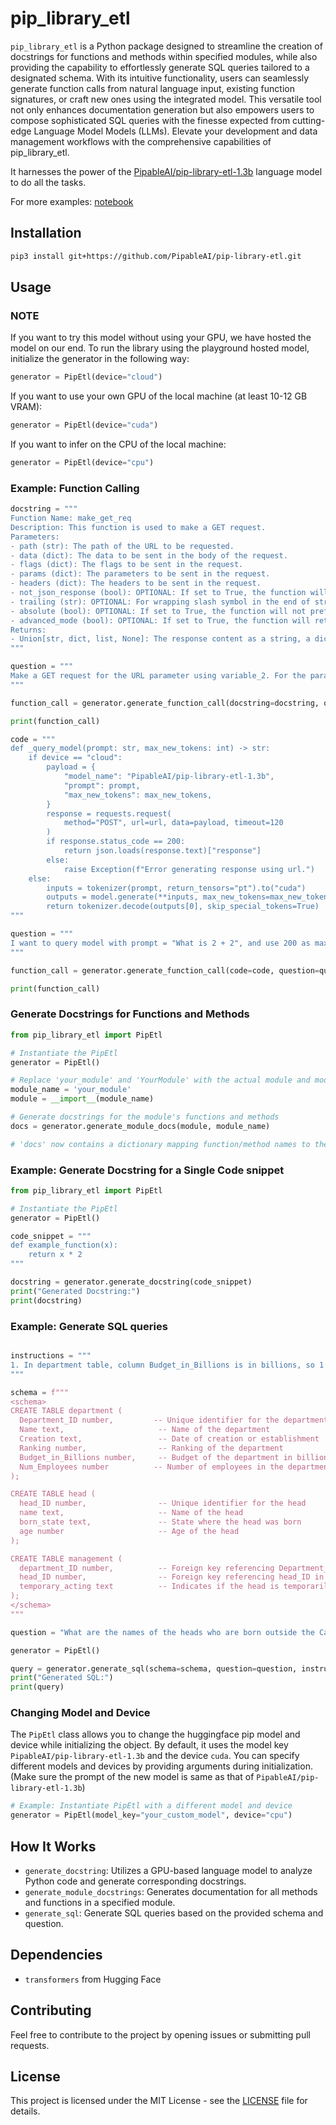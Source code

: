# pip_library_etl

`pip_library_etl` is a Python package designed to streamline the creation of docstrings for functions and methods within specified modules, while also providing the capability to effortlessly generate SQL queries tailored to a designated schema. With its intuitive functionality, users can seamlessly generate function calls from natural language input, existing function signatures, or craft new ones using the integrated model. This versatile tool not only enhances documentation generation but also empowers users to compose sophisticated SQL queries with the finesse expected from cutting-edge Language Model Models (LLMs). Elevate your development and data management workflows with the comprehensive capabilities of pip_library_etl.

It harnesses the power of the [PipableAI/pip-library-etl-1.3b](https://huggingface.co/PipableAI/pip-library-etl-1.3b) language model to do all the tasks.

For more examples: [notebook](https://colab.research.google.com/drive/17PyMU_3QN9LROy7x-jmaema0cuLRzBvc?usp=sharing)

## Installation

```bash
pip3 install git+https://github.com/PipableAI/pip-library-etl.git
```

## Usage


### NOTE

If you want to try this model without using your GPU, we have hosted the model on our end.
To run the library using the playground hosted model, initialize the generator in the following way:

```python
generator = PipEtl(device="cloud")
```

If you want to use your own GPU of the local machine (at least 10-12 GB VRAM):

```python
generator = PipEtl(device="cuda")
```

If you want to infer on the CPU of the local machine:

```python
generator = PipEtl(device="cpu")
```

### Example: Function Calling
```python
docstring = """
Function Name: make_get_req
Description: This function is used to make a GET request.
Parameters:
- path (str): The path of the URL to be requested.
- data (dict): The data to be sent in the body of the request.
- flags (dict): The flags to be sent in the request.
- params (dict): The parameters to be sent in the request.
- headers (dict): The headers to be sent in the request.
- not_json_response (bool): OPTIONAL: If set to True, the function will return the raw response content instead of trying to parse it as JSON.
- trailing (str): OPTIONAL: For wrapping slash symbol in the end of string.
- absolute (bool): OPTIONAL: If set to True, the function will not prefix the URL with the base URL.
- advanced_mode (bool): OPTIONAL: If set to True, the function will return the raw response instead of trying to parse it as JSON.
Returns:
- Union[str, dict, list, None]: The response content as a string, a dictionary, a list, or None if the response was not successful.
"""

question = """
Make a GET request for the URL parameter using variable_2. For the params parameter, use 'weight' as one of the keys with variable_3 as its value, and 'width' as another key with a value of 10. For the data parameter, use variable_1. Prefix the URL with the base URL, and ensure the response is in raw format.
"""

function_call = generator.generate_function_call(docstring=docstring, question=question)

print(function_call)
```

```python
code = """
def _query_model(prompt: str, max_new_tokens: int) -> str:
    if device == "cloud":
        payload = {
            "model_name": "PipableAI/pip-library-etl-1.3b",
            "prompt": prompt,
            "max_new_tokens": max_new_tokens,
        }
        response = requests.request(
            method="POST", url=url, data=payload, timeout=120
        )
        if response.status_code == 200:
            return json.loads(response.text)["response"]
        else:
            raise Exception(f"Error generating response using url.")
    else:
        inputs = tokenizer(prompt, return_tensors="pt").to("cuda")
        outputs = model.generate(**inputs, max_new_tokens=max_new_tokens)
        return tokenizer.decode(outputs[0], skip_special_tokens=True)
"""

question = """
I want to query model with prompt = "What is 2 + 2", and use 200 as maximum token limit.
"""

function_call = generator.generate_function_call(code=code, question=question)

print(function_call)
```


### Generate Docstrings for Functions and Methods

```python
from pip_library_etl import PipEtl

# Instantiate the PipEtl
generator = PipEtl()

# Replace 'your_module' and 'YourModule' with the actual module and module name
module_name = 'your_module'
module = __import__(module_name)

# Generate docstrings for the module's functions and methods
docs = generator.generate_module_docs(module, module_name)

# 'docs' now contains a dictionary mapping function/method names to their generated docstrings
```

### Example: Generate Docstring for a Single Code snippet

```python
from pip_library_etl import PipEtl

# Instantiate the PipEtl
generator = PipEtl()

code_snippet = """
def example_function(x):
    return x * 2
"""

docstring = generator.generate_docstring(code_snippet)
print("Generated Docstring:")
print(docstring)
```

### Example: Generate SQL queries
```python

instructions = """
1. In department table, column Budget_in_Billions is in billions, so 1 will represent 1 billion
"""

schema = f"""
<schema>
CREATE TABLE department (
  Department_ID number,         -- Unique identifier for the department
  Name text,                     -- Name of the department
  Creation text,                 -- Date of creation or establishment
  Ranking number,                -- Ranking of the department
  Budget_in_Billions number,     -- Budget of the department in billions
  Num_Employees number          -- Number of employees in the department
);

CREATE TABLE head (
  head_ID number,                -- Unique identifier for the head
  name text,                     -- Name of the head
  born_state text,               -- State where the head was born
  age number                     -- Age of the head
);

CREATE TABLE management (
  department_ID number,          -- Foreign key referencing Department_ID in department table
  head_ID number,                -- Foreign key referencing head_ID in head table
  temporary_acting text          -- Indicates if the head is temporarily acting
);
</schema>
"""

question = "What are the names of the heads who are born outside the California state ?"

generator = PipEtl()

query = generator.generate_sql(schema=schema, question=question, instructions=instructions)
print("Generated SQL:")
print(query)
```

### Changing Model and Device

The `PipEtl` class allows you to change the huggingface pip model and device while initializing the object. By default, it uses the model key `PipableAI/pip-library-etl-1.3b` and the device `cuda`. You can specify different models and devices by providing arguments during initialization. (Make sure the prompt of the new model is same as that of `PipableAI/pip-library-etl-1.3b`)

```python
# Example: Instantiate PipEtl with a different model and device
generator = PipEtl(model_key="your_custom_model", device="cpu")
```

## How It Works

- `generate_docstring`: Utilizes a GPU-based language model to analyze Python code and generate corresponding docstrings.
- `generate_module_docstrings`: Generates documentation for all methods and functions in a specified module.
- `generate_sql`: Generate SQL queries based on the provided schema and question.

## Dependencies

- `transformers` from Hugging Face

## Contributing

Feel free to contribute to the project by opening issues or submitting pull requests.

## License

This project is licensed under the MIT License - see the [LICENSE](LICENSE) file for details.
